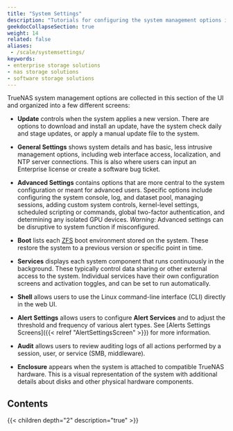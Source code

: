 ```yaml
---
title: "System Settings"
description: "Tutorials for configuring the system management options in the System Settings area of the TrueNAS web interface."
geekdocCollapseSection: true
weight: 14
related: false
aliases:
 - /scale/systemsettings/
keywords:
- enterprise storage solutions
- nas storage solutions
- software storage solutions
---
```


TrueNAS system management options are collected in this section of the UI and organized into a few different screens:

* **Update** controls when the system applies a new version.
  There are options to download and install an update, have the system check daily and stage updates, or apply a manual update file to the system.

* **General Settings** shows system details and has basic, less intrusive management options, including web interface access, localization, and NTP server connections.
  This is also where users can input an Enterprise license or create a software bug ticket.

* **Advanced Settings** contains options that are more central to the system configuration or meant for advanced users.
  Specific options include configuring the system console, log, and dataset pool, managing sessions, adding custom system controls, kernel-level settings, scheduled scripting or commands, global two-factor authentication, and determining any isolated GPU devices.
  *Warning*: Advanced settings can be disruptive to system function if misconfigured.

* **Boot** lists each [ZFS](https://www.truenas.com/docs/references/zfsprimer/) boot environment stored on the system.
  These restore the system to a previous version or specific point in time.

* **Services** displays each system component that runs continuously in the background.
  These typically control data sharing or other external access to the system.
  Individual services have their own configuration screens and activation toggles, and can be set to run automatically.

* **Shell** allows users to use the Linux command-line interface (CLI) directly in the web UI.

* **Alert Settings** allows users to configure **Alert Services** and to adjust the threshold and frequency of various alert types. See [Alerts Settings Screens]({{< relref "AlertSettingsScreen" >}}) for more information.

* **Audit** allows users to review auditing logs of all actions performed by a session, user, or service (SMB, middleware).

* **Enclosure** appears when the system is attached to compatible TrueNAS hardware.
  This is a visual representation of the system with additional details about disks and other physical hardware components.

<div class="noprint">

## Contents

{{< children depth="2" description="true" >}}

</div>
